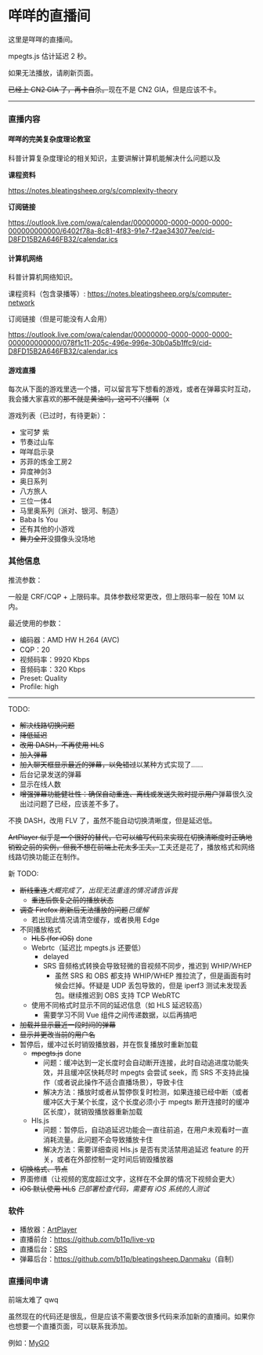 # 咩咩的直播间

这里是咩咩的直播间。

<Live></Live>

mpegts.js 估计延迟 2 秒。

如果无法播放，请刷新页面。

~~已经上 CN2 GIA 了，再卡自杀。~~<span/>现在不是 CN2 GIA，但是应该不卡。

---
### 直播内容
#### 咩咩的完美复杂度理论教室
科普计算复杂度理论的相关知识，主要讲解计算机能解决什么问题以及

**课程资料**

<https://notes.bleatingsheep.org/s/complexity-theory>

**订阅链接**

<https://outlook.live.com/owa/calendar/00000000-0000-0000-0000-000000000000/6402f78a-8c81-4f83-91e7-f2ae343077ee/cid-D8FD15B2A646FB32/calendar.ics>

#### 计算机网络
科普计算机网络知识。

课程资料（包含录播等）: https://notes.bleatingsheep.org/s/computer-network

订阅链接（但是可能没有人会用）

https://outlook.live.com/owa/calendar/00000000-0000-0000-0000-000000000000/078f1c11-205c-496e-996e-30b0a5b1ffc9/cid-D8FD15B2A646FB32/calendar.ics

#### 游戏直播
每次从下面的游戏里选一个播，可以留言写下想看的游戏，或者在弹幕实时互动，我会播大家喜欢的~~那不就是黄油吗，这可不兴播啊~~（x

游戏列表（已过时，有待更新）：

- 宝可梦 紫
- 节奏过山车
- 咩咩启示录
- 苏菲的炼金工房2
- 异度神剑3
- 奥日系列
- 八方旅人
- 三位一体4
- 马里奥系列（派对、银河、制造）
- Baba Is You
- 还有其他的小游戏
- ~~舞力全开~~没摄像头没场地

### 其他信息

推流参数：

一般是 CRF/CQP + 上限码率。具体参数经常更改，但上限码率一般在 10M 以内。

最近使用的参数：

- 编码器：AMD HW H.264 (AVC)
- CQP：20
- 视频码率：9920 Kbps
- 音频码率：320 Kbps
- Preset: Quality
- Profile: high

---
TODO:

- ~~解决线路切换问题~~
- ~~降低延迟~~
- ~~改用 DASH，不再使用 HLS~~
- ~~加入弹幕~~
- ~~加入聊天框显示最近的弹幕，以免错过~~以某种方式实现了……
- 后台记录发送的弹幕
- 显示在线人数
- ~~增强弹幕功能健壮性：确保自动重连、离线或发送失败时提示用户~~弹幕很久没出过问题了已经，应该差不多了。

不换 DASH，改用 FLV 了，虽然不能自动切换清晰度，但是延迟低。

~~ArtPlayer 似乎是一个很好的替代，它可以编写代码来实现在切换清晰度时正确地销毁之前的实例，但我不想在前端上花太多工夫。~~<span />工夫还是花了，播放格式和网络线路切换功能正在制作。

新 TODO:

- ~~断线重连~~*大概完成了，出现无法重连的情况请告诉我*
    - ~~重连后恢复之前的播放状态~~
- ~~调查 Firefox 刷新后无法播放的问题~~*已缓解*
    - 若出现此情况请清空缓存，或者换用 Edge
- 不同播放格式
    - ~~HLS (for iOS)~~ done
    - Webrtc（延迟比 mpegts.js 还要低）
        - delayed
        - SRS 音频格式转换会导致轻微的音视频不同步，推迟到 WHIP/WHEP
            - 虽然 SRS 和 OBS 都支持 WHIP/WHEP 推拉流了，但是画面有时候会烂掉。怀疑是 UDP 丢包导致的，但是 iperf3 测试未发现丢包。继续推迟到 OBS 支持 TCP WebRTC
    - 使用不同格式时显示不同的延迟信息（如 HLS 延迟较高）
        - 需要学习不同 Vue 组件之间传递数据，以后再搞吧
- ~~加载并显示最近一段时间的弹幕~~
- ~~显示并更改当前的用户名~~
- 暂停后，缓冲过长时销毁播放器，并在恢复播放时重新加载
    - ~~mpegts.js~~ done
        - 问题：缓冲达到一定长度时会自动断开连接，此时自动追进度功能失效，并且缓冲区快耗尽时 mpegts 会尝试 seek，而 SRS 不支持此操作（或者说此操作不适合直播场景），导致卡住
        - 解决方法：播放时或者从暂停恢复时检测，如果连接已经中断（或者缓冲区大于某个长度，这个长度必须小于 mpegts 断开连接时的缓冲区长度），就销毁播放器重新加载
    - Hls.js
        - 问题：暂停后，自动追延迟功能会一直往前追，在用户未观看时一直消耗流量。此问题不会导致播放卡住
        - 解决方法：需要详细查阅 Hls.js 是否有灵活禁用追延迟 feature 的开关，或者在外部控制一定时间后销毁播放器
- ~~切换格式、节点~~
- 界面修缮（让视频的宽度超过文字，这样在不全屏的情况下视频会更大）
- ~~iOS 默认使用 HLS~~ *已部署检查代码，需要有 iOS 系统的人测试*

### 软件

- 播放器：[ArtPlayer](https://artplayer.org/document/)
- 直播前台：<https://github.com/b11p/live-vp>
- 直播后台：[SRS](https://github.com/ossrs/srs)
- 弹幕后台：<https://github.com/b11p/bleatingsheep.Danmaku>（自制）

### 直播间申请

前端太难了 qwq

虽然现在的代码还是很乱，但是应该不需要改很多代码来添加新的直播间。如果你也想要一个直播页面，可以联系我添加。

例如：[MyGO](/MyGO/README.md)